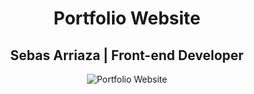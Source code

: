 <h1 align="center">Portfolio Website</h1>
<h2 align="center">Sebas Arriaza | Front-end Developer</h2>
<p align="center">
<img src="https://github.com/sebasarriaza/Portfolio/blob/master/images/Website.png" alt="Portfolio Website">
</p>
